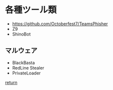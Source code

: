 # 各種ツール類

* https://github.com/Octoberfest7/TeamsPhisher
* Z9
* ShinoBot

## マルウェア

* BlackBasta
* RedLine Stealer
* PrivateLoader

[return](../README.md)
